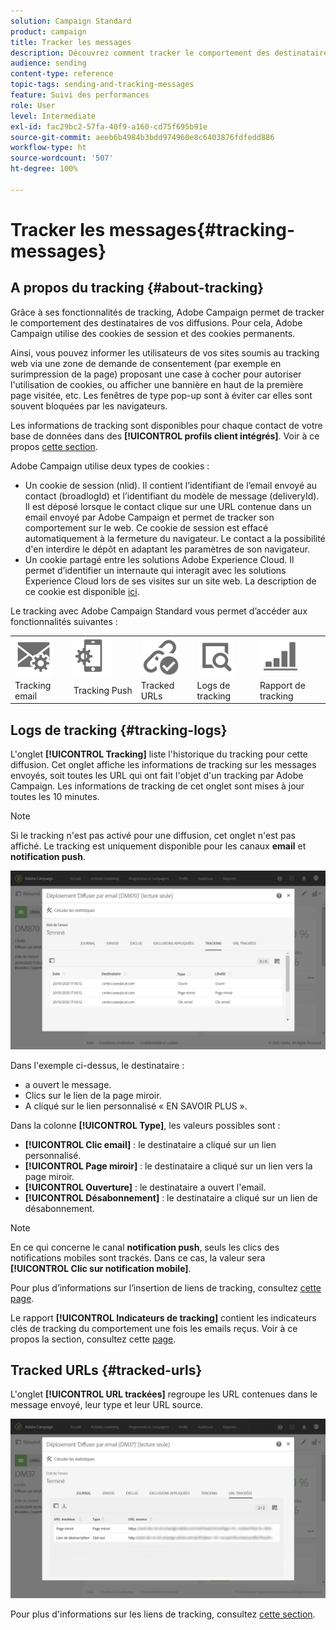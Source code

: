 ```yaml
---
solution: Campaign Standard
product: campaign
title: Tracker les messages
description: Découvrez comment tracker le comportement des destinataires de vos diffusions.
audience: sending
content-type: reference
topic-tags: sending-and-tracking-messages
feature: Suivi des performances
role: User
level: Intermediate
exl-id: fac29bc2-57fa-40f9-a160-cd75f695b91e
source-git-commit: aeeb6b4984b3bdd974960e8c6403876fdfedd886
workflow-type: ht
source-wordcount: '507'
ht-degree: 100%

---
```


# Tracker les messages{#tracking-messages}

## A propos du tracking {#about-tracking}

Grâce à ses fonctionnalités de tracking, Adobe Campaign permet de tracker le comportement des destinataires de vos diffusions. Pour cela, Adobe Campaign utilise des cookies de session et des cookies permanents.

Ainsi, vous pouvez informer les utilisateurs de vos sites soumis au tracking web via une zone de demande de consentement (par exemple en surimpression de la page) proposant une case à cocher pour autoriser l&#39;utilisation de cookies, ou afficher une bannière en haut de la première page visitée, etc. Les fenêtres de type pop-up sont à éviter car elles sont souvent bloquées par les navigateurs.

Les informations de tracking sont disponibles pour chaque contact de votre base de données dans des **[!UICONTROL profils client intégrés]**. Voir à ce propos [cette section](../../audiences/using/integrated-customer-profile.md).

Adobe Campaign utilise deux types de cookies :

* Un cookie de session (nlid). Il contient l’identifiant de l’email envoyé au contact (broadlogId) et l’identifiant du modèle de message (deliveryId). Il est déposé lorsque le contact clique sur une URL contenue dans un email envoyé par Adobe Campaign et permet de tracker son comportement sur le web. Ce cookie de session est effacé automatiquement à la fermeture du navigateur. Le contact a la possibilité d&#39;en interdire le dépôt en adaptant les paramètres de son navigateur.
* Un cookie partagé entre les solutions Adobe Experience Cloud. Il permet d’identifier un internaute qui interagit avec les solutions Experience Cloud lors de ses visites sur un site web. La description de ce cookie est disponible [ici](https://experienceleague.adobe.com/docs/core-services/interface/ec-cookies/cookies-mc.html?lang=fr).

Le tracking avec Adobe Campaign Standard vous permet d’accéder aux fonctionnalités suivantes :

<table>
<tr>
    <td valign="top">
        <a href="../../administration/using/configuring-email-channel.md#tracking-parameters"><img width="60px" alt="conditions" src="assets/icon_email_parameters.png"/></a>
    </td>
    <td valign="top">
        <a href="https://helpx.adobe.com/fr/campaign/kb/push-tracking.html"><img width="60px" alt="conditions" src="assets/icon_push_parameters.png"/></a>
    </td>
    <td valign="top">
        <a href="../../designing/using/links.md#about-tracked-urls"><img width="60px" alt="conditions" src="assets/icon_url.png"/></a>
    </td>
        <td valign="top">
          <a href="../../sending/using/tracking-messages.md#tracking-logs"><img width="60px" alt="conditions" src="assets/icon_log.png"/></a>
    </td>
    </td>
    <td valign="top">
          <a href="../../reporting/using/tracking-indicators.md"><img width="60px" alt="conditions" src="assets/icon_report.png"/></a>
</tr>
<tr>
<td>Tracking email</td>
<td>Tracking Push</td>
<td>Tracked URLs</td>
<td>Logs de tracking</td>
<td>Rapport de tracking</td>
</tr>
</table>

## Logs de tracking      {#tracking-logs}

L&#39;onglet **[!UICONTROL Tracking]** liste l&#39;historique du tracking pour cette diffusion. Cet onglet affiche les informations de tracking sur les messages envoyés, soit toutes les URL qui ont fait l&#39;objet d&#39;un tracking par Adobe Campaign. Les informations de tracking de cet onglet sont mises à jour toutes les 10 minutes.

>[!NOTE]
>
>Si le tracking n&#39;est pas activé pour une diffusion, cet onglet n&#39;est pas affiché. Le tracking est uniquement disponible pour les canaux **email** et **notification push**.

![](assets/tracking_logs.png)

Dans l&#39;exemple ci-dessus, le destinataire :

* a ouvert le message.
* Clics sur le lien de la page miroir.
* A cliqué sur le lien personnalisé « EN SAVOIR PLUS ».

Dans la colonne **[!UICONTROL Type]**, les valeurs possibles sont :

* **[!UICONTROL Clic email]** : le destinataire a cliqué sur un lien personnalisé.
* **[!UICONTROL Page miroir]** : le destinataire a cliqué sur un lien vers la page miroir.
* **[!UICONTROL Ouverture]** : le destinataire a ouvert l&#39;email.
* **[!UICONTROL Désabonnement]** : le destinataire a cliqué sur un lien de désabonnement.

>[!NOTE]
>
>En ce qui concerne le canal **notification push**, seuls les clics des notifications mobiles sont trackés. Dans ce cas, la valeur sera **[!UICONTROL Clic sur notification mobile]**.

Pour plus d’informations sur l’insertion de liens de tracking, consultez [cette page](../../designing/using/links.md#inserting-a-link).

Le rapport **[!UICONTROL Indicateurs de tracking]** contient les indicateurs clés de tracking du comportement une fois les emails reçus. Voir à ce propos la section, consultez cette [page](../../reporting/using/tracking-indicators.md).

## Tracked URLs {#tracked-urls}

L&#39;onglet **[!UICONTROL URL trackées]** regroupe les URL contenues dans le message envoyé, leur type et leur URL source.

![](assets/sending_delivery6.png)

Pour plus d&#39;informations sur les liens de tracking, consultez [cette section](../../designing/using/links.md#about-tracked-urls).
